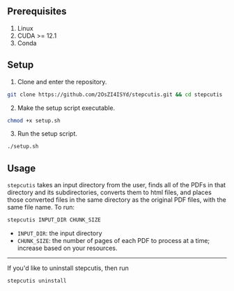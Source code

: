 ## Prerequisites
1. Linux
2. CUDA >= 12.1
3. Conda

## Setup
1. Clone and enter the repository.
```bash
git clone https://github.com/2OsZI4ISYd/stepcutis.git && cd stepcutis
```
2. Make the setup script executable.
```bash
chmod +x setup.sh
```
3. Run the setup script.
```bash
./setup.sh
```
## Usage
`stepcutis` takes an input directory from the user, finds all of the PDFs in that directory and its subdirectories, converts them to html files, and places those converted files in the same directory as the original PDF files, with the same file name. To run:
```bash
stepcutis INPUT_DIR CHUNK_SIZE
```
- `INPUT_DIR`: the input directory
- `CHUNK_SIZE`: the number of pages of each PDF to process at a time; increase based on your resources.
-----
If you'd like to uninstall stepcutis, then run
```bash
stepcutis uninstall
```

